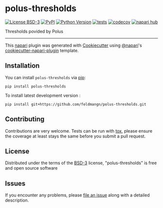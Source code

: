 # polus-thresholds

[![License BSD-3](https://img.shields.io/pypi/l/polus-thresholds.svg?color=green)](https://github.com/feldmangn/polus-thresholds/raw/main/LICENSE)
[![PyPI](https://img.shields.io/pypi/v/polus-thresholds.svg?color=green)](https://pypi.org/project/polus-thresholds)
[![Python Version](https://img.shields.io/pypi/pyversions/polus-thresholds.svg?color=green)](https://python.org)
[![tests](https://github.com/feldmangn/polus-thresholds/workflows/tests/badge.svg)](https://github.com/feldmangn/polus-thresholds/actions)
[![codecov](https://codecov.io/gh/feldmangn/polus-thresholds/branch/main/graph/badge.svg)](https://codecov.io/gh/feldmangn/polus-thresholds)
[![napari hub](https://img.shields.io/endpoint?url=https://api.napari-hub.org/shields/polus-thresholds)](https://napari-hub.org/plugins/polus-thresholds)

Thresholds povided by Polus

----------------------------------

This [napari] plugin was generated with [Cookiecutter] using [@napari]'s [cookiecutter-napari-plugin] template.

<!--
Don't miss the full getting started guide to set up your new package:
https://github.com/napari/cookiecutter-napari-plugin#getting-started

and review the napari docs for plugin developers:
https://napari.org/stable/plugins/index.html
-->

## Installation

You can install `polus-thresholds` via [pip]:

    pip install polus-thresholds



To install latest development version :

    pip install git+https://github.com/feldmangn/polus-thresholds.git


## Contributing

Contributions are very welcome. Tests can be run with [tox], please ensure
the coverage at least stays the same before you submit a pull request.

## License

Distributed under the terms of the [BSD-3] license,
"polus-thresholds" is free and open source software

## Issues

If you encounter any problems, please [file an issue] along with a detailed description.

[napari]: https://github.com/napari/napari
[Cookiecutter]: https://github.com/audreyr/cookiecutter
[@napari]: https://github.com/napari
[MIT]: http://opensource.org/licenses/MIT
[BSD-3]: http://opensource.org/licenses/BSD-3-Clause
[GNU GPL v3.0]: http://www.gnu.org/licenses/gpl-3.0.txt
[GNU LGPL v3.0]: http://www.gnu.org/licenses/lgpl-3.0.txt
[Apache Software License 2.0]: http://www.apache.org/licenses/LICENSE-2.0
[Mozilla Public License 2.0]: https://www.mozilla.org/media/MPL/2.0/index.txt
[cookiecutter-napari-plugin]: https://github.com/napari/cookiecutter-napari-plugin

[file an issue]: https://github.com/feldmangn/polus-thresholds/issues

[napari]: https://github.com/napari/napari
[tox]: https://tox.readthedocs.io/en/latest/
[pip]: https://pypi.org/project/pip/
[PyPI]: https://pypi.org/
